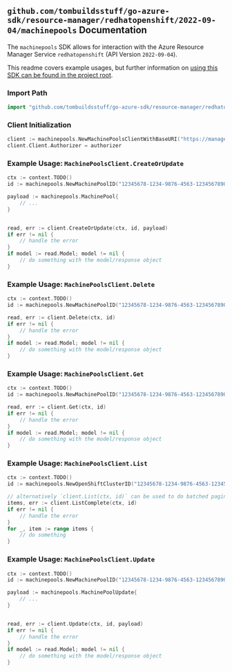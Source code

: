 
## `github.com/tombuildsstuff/go-azure-sdk/resource-manager/redhatopenshift/2022-09-04/machinepools` Documentation

The `machinepools` SDK allows for interaction with the Azure Resource Manager Service `redhatopenshift` (API Version `2022-09-04`).

This readme covers example usages, but further information on [using this SDK can be found in the project root](https://github.com/tombuildsstuff/go-azure-sdk/tree/main/docs).

### Import Path

```go
import "github.com/tombuildsstuff/go-azure-sdk/resource-manager/redhatopenshift/2022-09-04/machinepools"
```


### Client Initialization

```go
client := machinepools.NewMachinePoolsClientWithBaseURI("https://management.azure.com")
client.Client.Authorizer = authorizer
```


### Example Usage: `MachinePoolsClient.CreateOrUpdate`

```go
ctx := context.TODO()
id := machinepools.NewMachinePoolID("12345678-1234-9876-4563-123456789012", "example-resource-group", "openShiftClusterValue", "machinePoolValue")

payload := machinepools.MachinePool{
	// ...
}


read, err := client.CreateOrUpdate(ctx, id, payload)
if err != nil {
	// handle the error
}
if model := read.Model; model != nil {
	// do something with the model/response object
}
```


### Example Usage: `MachinePoolsClient.Delete`

```go
ctx := context.TODO()
id := machinepools.NewMachinePoolID("12345678-1234-9876-4563-123456789012", "example-resource-group", "openShiftClusterValue", "machinePoolValue")

read, err := client.Delete(ctx, id)
if err != nil {
	// handle the error
}
if model := read.Model; model != nil {
	// do something with the model/response object
}
```


### Example Usage: `MachinePoolsClient.Get`

```go
ctx := context.TODO()
id := machinepools.NewMachinePoolID("12345678-1234-9876-4563-123456789012", "example-resource-group", "openShiftClusterValue", "machinePoolValue")

read, err := client.Get(ctx, id)
if err != nil {
	// handle the error
}
if model := read.Model; model != nil {
	// do something with the model/response object
}
```


### Example Usage: `MachinePoolsClient.List`

```go
ctx := context.TODO()
id := machinepools.NewOpenShiftClusterID("12345678-1234-9876-4563-123456789012", "example-resource-group", "openShiftClusterValue")

// alternatively `client.List(ctx, id)` can be used to do batched pagination
items, err := client.ListComplete(ctx, id)
if err != nil {
	// handle the error
}
for _, item := range items {
	// do something
}
```


### Example Usage: `MachinePoolsClient.Update`

```go
ctx := context.TODO()
id := machinepools.NewMachinePoolID("12345678-1234-9876-4563-123456789012", "example-resource-group", "openShiftClusterValue", "machinePoolValue")

payload := machinepools.MachinePoolUpdate{
	// ...
}


read, err := client.Update(ctx, id, payload)
if err != nil {
	// handle the error
}
if model := read.Model; model != nil {
	// do something with the model/response object
}
```
